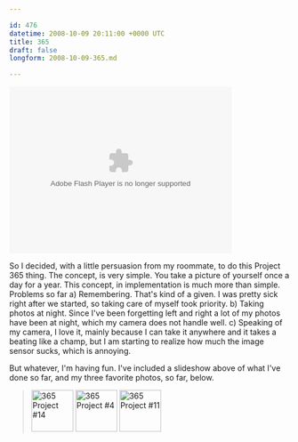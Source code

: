 ```yaml
---

id: 476
datetime: 2008-10-09 20:11:00 +0000 UTC
title: 365
draft: false
longform: 2008-10-09-365.md

---
```


<object classid="clsid:d27cdb6e-ae6d-11cf-96b8-444553540000" width="400" height="300" codebase="http://download.macromedia.com/pub/shockwave/cabs/flash/swflash.cab#version=6,0,40,0"><param name="flashvars" value="&amp;offsite=true&amp;intl_lang=en-us&amp;page_show_url=%!F(MISSING)photos%!F(MISSING)icco%!F(MISSING)sets%!F(MISSING)72157607442215856%!F(MISSING)show%!F(MISSING)&amp;page_show_back_url=%!F(MISSING)photos%!F(MISSING)icco%!F(MISSING)sets%!F(MISSING)72157607442215856%!F(MISSING)&amp;set_id=72157607442215856&amp;jump_to=" /><param name="bgcolor" value="#000000" /><param name="allowFullScreen" value="true" /><param name="src" value="http://www.flickr.com/apps/slideshow/show.swf?v=59913" /><embed type="application/x-shockwave-flash" width="400" height="300" src="http://www.flickr.com/apps/slideshow/show.swf?v=59913" allowfullscreen="true" bgcolor="#000000" flashvars="&amp;offsite=true&amp;intl_lang=en-us&amp;page_show_url=%!F(MISSING)photos%!F(MISSING)icco%!F(MISSING)sets%!F(MISSING)72157607442215856%!F(MISSING)show%!F(MISSING)&amp;page_show_back_url=%!F(MISSING)photos%!F(MISSING)icco%!F(MISSING)sets%!F(MISSING)72157607442215856%!F(MISSING)&amp;set_id=72157607442215856&amp;jump_to="></embed></object>

So I decided, with a little persuasion from my roommate, to do this Project 365 thing. The concept, is very simple. You take a picture of yourself once a day for a year. This concept, in implementation is much more than simple. Problems so far a) Remembering. That's kind of a given. I was pretty sick right after we started, so taking care of myself took priority. b) Taking photos at night. Since I've been forgetting left and right a lot of my photos have been at night, which my camera does not handle well. c) Speaking of my camera, I love it, mainly because I can take it anywhere and it takes a beating like a champ, but I am starting to realize how much the image sensor sucks, which is annoying.

But whatever, I'm having fun. I've included a slideshow above of what I've done so far, and my three favorite photos, so far, below.
<blockquote>
<a title="365 Project #14 by Nat W, on Flickr" href="http://www.flickr.com/photos/icco/2920405047/"><img src="http://farm4.static.flickr.com/3132/2920405047_758bd85133_s.jpg" alt="365 Project #14" width="75" height="75" /></a> <a title="365 Project #4 by Nat W, on Flickr" href="http://www.flickr.com/photos/icco/2883767440/"><img src="http://farm4.static.flickr.com/3154/2883767440_78e56c57e5_s.jpg" alt="365 Project #4" width="75" height="75" /></a> <a title="365 Project #11 by Nat W, on Flickr" href="http://www.flickr.com/photos/icco/2910797037/"><img src="http://farm4.static.flickr.com/3043/2910797037_f45624463a_s.jpg" alt="365 Project #11" width="75" height="75" /></a></blockquote>

